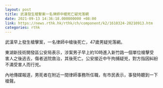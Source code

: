 ```yaml
---
layout: post
title: 武漢發生槍擊案一名律師中槍死亡疑兇落網
date: 2021-09-13 14:36:18.000000000 +08:00
link: https://news.rthk.hk/rthk/ch/component/k2/1610324-20210913.htm
categories: rthk
---
```


武漢早上發生槍擊案，一名律師中槍後死亡，47歲男疑兇落網。

東湖新技術開發區公安局表示，涉案男子早上約10時進入新竹路一個單位槍擊受害人之後逃去，傷者送院救治，其後死亡。公安接近中午拘捕疑兇，對方指因糾紛不滿受害人而行兇。

內地傳媒報道，男死者在附近一間律師事務所任職，有市民表示，事發時聽到一下槍聲。
